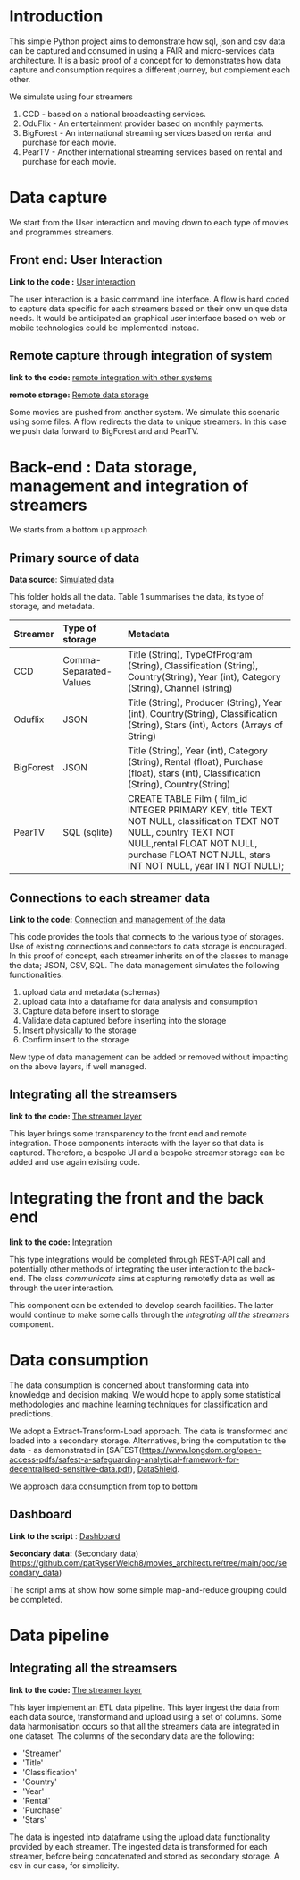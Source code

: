 # Introduction

This simple Python project aims to demonstrate how sql, json and csv data can be captured and consumed in using a FAIR and micro-services data architecture.  It is a basic proof of a concept for to demonstrates how data capture and consumption requires a different journey, but complement each other.  

We simulate using four streamers 

1. CCD - based on a national broadcasting services.
2. OduFlix - An entertainment provider based on monthly payments.
3. BigForest - An international streaming services based on rental and purchase for each movie.
4. PearTV - Another international streaming services based on rental and purchase for each movie.

#  Data capture 
We start from the User interaction and moving down to each type of movies and programmes streamers.

## Front end: User Interaction 
__Link to the code :__ [User interaction](https://github.com/patRyserWelch8/movies_architecture/tree/main/poc)

The user interaction is a basic command line interface. A flow is hard coded to capture data specific for each streamers based on their onw unique data needs. It would be anticipated an graphical user interface based on web or mobile technologies could be implemented instead. 

## Remote capture through integration of system
__link to the code:__ [remote integration with other systems](https://github.com/patRyserWelch8/movies_architecture/tree/main/poc/remote_interaction)

__remote storage:__ [Remote data storage](https://github.com/patRyserWelch8/movies_architecture/tree/main/poc/remote_data)

Some movies are pushed from another system. We simulate this scenario using some files. A flow redirects the data to unique streamers.  In this case we push data forward to BigForest and and PearTV.


# Back-end : Data storage, management and integration of streamers
We starts from a bottom up approach

## Primary source of data
__Data source__: [Simulated data](https://github.com/patRyserWelch8/movies_architecture/tree/main/poc/primary_data)

This folder holds all the data.  Table 1 summarises the data, its type of storage, and metadata.

| Streamer | Type of storage | Metadata|
| :---| :--- | :--- |
| CCD | Comma-Separated-Values | Title (String), TypeOfProgram (String), Classification (String), Country(String), Year (int), Category (String), Channel (string) 
| Oduflix | JSON | Title (String), Producer (String), Year (int), Country(String), Classification (String), Stars (int), Actors (Arrays of String)|
| BigForest| JSON | Title (String), Year (int),  Category (String),  Rental (float), Purchase (float), stars (int), Classification (String), Country(String)|
| PearTV| SQL (sqlite)| CREATE TABLE Film ( film_id INTEGER PRIMARY KEY, title TEXT NOT NULL, classification TEXT NOT NULL, country TEXT NOT NULL,rental FLOAT NOT NULL, purchase FLOAT NOT NULL, stars INT NOT NULL, year INT  NOT NULL);|



 ## Connections to each streamer data 
__Link to the code:__ [Connection and management of the data](https://github.com/patRyserWelch8/movies_architecture/tree/main/poc/streamers_connection) 

This code provides the tools that connects to the various type of storages. Use of existing connections and connectors to data storage is encouraged. In this proof of concept, each streamer inherits on of the classes to manage the data; JSON, CSV, SQL.  The data management simulates the following functionalities:

1. upload data and metadata (schemas)
2. upload data into a dataframe for data analysis and consumption
3. Capture data before insert to storage
4. Validate data captured before inserting into the storage
5. Insert physically to the storage
6. Confirm insert to the storage

New type of data management can be added or removed without impacting on the above layers, if well managed. 

## Integrating all the streamsers

__link to the code:__ [The streamer layer](https://github.com/patRyserWelch8/movies_architecture/tree/main/poc/integration_streamers)


This layer brings some transparency to the front end and remote integration.  Those components interacts with the layer so that data is captured. Therefore, a bespoke UI and a bespoke streamer storage can be added and use again existing code. 


#  Integrating the front and the back end
__link to the code:__ [Integration](https://github.com/patRyserWelch8/movies_architecture/tree/main/poc/front_back_integration)

This type integrations would be completed through REST-API call and potentially other methods of integrating the user interaction to the back-end.  The class _communicate_ aims at capturing remotetly data as well as through the user interaction.

This component can be extended to develop search facilities. The latter would continue to make some calls through the _integrating all the streamers_ component.


# Data consumption

The data consumption is concerned about transforming data into knowledge and decision making. We would hope to apply some statistical methodologies and machine learning techniques for classification and predictions.  

We adopt a Extract-Transform-Load approach. The data is transformed and loaded into a secondary storage. Alternatives, bring the computation to the data - as demonstrated in [SAFEST(https://www.longdom.org/open-access-pdfs/safest-a-safeguarding-analytical-framework-for-decentralised-sensitive-data.pdf), [DataShield](https://www.datashield.org/).

We approach data consumption from top to bottom

## Dashboard
__Link to the script__ : [Dashboard](https://github.com/patRyserWelch8/movies_architecture/tree/main/poc/dashboard)

__Secondary data:__ (Secondary data)[https://github.com/patRyserWelch8/movies_architecture/tree/main/poc/secondary_data)

The script aims at show how some simple map-and-reduce grouping could be completed. 

# Data pipeline

## Integrating all the streamsers

__link to the code:__ [The streamer layer](https://github.com/patRyserWelch8/movies_architecture/tree/main/poc/integration_streamers)


This layer implement an ETL data pipeline. This layer ingest the data from each data source, transformand and upload using a set of columns. Some data harmonisation occurs so that all the streamers data are integrated in one dataset.  The columns of the secondary data are the following: 

- 'Streamer'
- 'Title'
- 'Classification'
- 'Country'
- 'Year'
- 'Rental'
- 'Purchase'
- 'Stars'

The data is ingested into dataframe using the upload data functionality provided by each streamer. The ingested data is transformed for each streamer, before being concatenated and stored as secondary storage. A csv in our case, for simplicity.

















 





